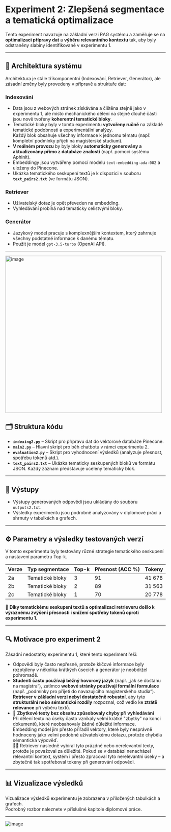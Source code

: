 # Experiment 2: Zlepšená segmentace a tematická optimalizace

Tento experiment navazuje na základní verzi RAG systému a zaměřuje se na **optimalizaci přípravy dat** a **výběru relevantního kontextu** tak, aby byly odstraněny slabiny identifikované v experimentu 1.

---

## 🧩 Architektura systému

Architektura je stále tříkomponentní (Indexování, Retriever, Generátor), ale zásadní změny byly provedeny v přípravě a struktuře dat:

### **Indexování**
- Data jsou z webových stránek získávána a čištěna stejně jako v experimentu 1, ale místo mechanického dělení na stejně dlouhé části jsou nově tvořeny **koherentní tematické bloky**.
- Tematické bloky byly v tomto experimentu **vytvořeny ručně** na základě tematické podobnosti a experimentální analýzy.  
  Každý blok obsahuje všechny informace k jednomu tématu (např. kompletní podmínky přijetí na magisterské studium).
- **V reálném provozu** by byly bloky **automaticky generovány a aktualizovány přímo z databáze znalostí** (např. pomocí systému Aphinit).
- Embeddingy jsou vytvářeny pomocí modelu `text-embedding-ada-002` a uloženy do Pinecone.
- Ukázka tematického seskupení textů je k dispozici v souboru **`text_pairs2.txt`** (ve formátu JSON).

### **Retriever**
- Uživatelský dotaz je opět převeden na embedding.
- Vyhledávání probíhá nad tematicky celistvými bloky.

### **Generátor**
- Jazykový model pracuje s komplexnějším kontextem, který zahrnuje všechny podstatné informace k danému tématu.
- Použit je model `gpt-3.5-turbo` (OpenAI API).

---
<img width="492" alt="image" src="https://github.com/user-attachments/assets/7cddf2ce-222f-4f7e-9abb-9efa5dd75b04">

## 🗂️ Struktura kódu

- **`indexing2.py`** – Skript pro přípravu dat do vektorové databáze Pinecone.
- **`main2.py`** – Hlavní skript pro běh chatbotu v rámci experimentu 2.
- **`evaluation2.py`** – Skript pro vyhodnocení výsledků (analyzuje přesnost, spotřebu tokenů atd.).
- **`text_pairs2.txt`** – Ukázka tematicky seskupených bloků ve formátu JSON. Každý záznam představuje ucelený tematický blok.

---

## 📁 Výstupy

- Výstupy generovaných odpovědí jsou ukládány do souboru `outputs2.txt`.
- Výsledky experimentu jsou podrobně analyzovány v diplomové práci a shrnuty v tabulkách a grafech.

---

## ⚙️ Parametry a výsledky testovaných verzí

V tomto experimentu byly testovány různé strategie tematického seskupení a nastavení parametru Top-k.

| Verze | Typ segmentace        | Top-k | Přesnost (ACC %) | Tokeny |
|-------|----------------------|-------|------------------|--------|
| 2a    | Tematické bloky      | 3     | 91               | 41 678 |
| 2b    | Tematické bloky      | 2     | 89               | 31 563 |
| 2c    | Tematické bloky      | 1     | 70               | 20 778 |

🧠 **Díky tematickému seskupení textů a optimalizaci retrieveru došlo k výraznému zvýšení přesnosti i snížení spotřeby tokenů oproti experimentu 1.**

---

## 🔍 Motivace pro experiment 2

Zásadní nedostatky experimentu 1, které tento experiment řeší:
- Odpovědi byly často nepřesné, protože klíčové informace byly rozptýleny v několika krátkých úsecích a generátor je neobdržel pohromadě.
- **Studenti často používají běžný hovorový jazyk** (např. „jak se dostanu na magistra“), zatímco **webové stránky používají formální formulace** (např. „podmínky pro přijetí do navazujícího magisterského studia“).  
  **Retriever v základní verzi nebyl dostatečně robustní**, aby tyto **strukturální nebo sémantické rozdíly** rozpoznal, což vedlo ke **ztrátě relevance** při výběru textů.
- 🧩 **Zbytkové texty bez obsahu způsobovaly chyby při vyhledávání**  
  Při dělení textu na úseky často vznikaly velmi krátké "zbytky" na konci dokumentů, které neobsahovaly žádné důležité informace.  
  Embedding model jim přesto přiřadil vektory, které byly nesprávně hodnoceny jako velmi podobné uživatelskému dotazu, protože chyběla sémantická výpověď.  
  🤷‍♂️ Retriever následně vybíral tyto prázdné nebo nerelevantní texty, protože je považoval za důležité. Pokud se v databázi nenacházel relevantní kontext, systém i přesto zpracoval tyto nerelevantní úseky – a zbytečně tak spotřeboval tokeny při generování odpovědi.

---

## 📊 Vizualizace výsledků

Vizualizace výsledků experimentu je zobrazena v přiložených tabulkách a grafech.  
Podrobný rozbor naleznete v příslušné kapitole diplomové práce.

---






![image](https://github.com/user-attachments/assets/7aed2a35-2221-4380-a71c-8dda9d62555d)
